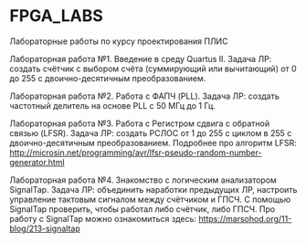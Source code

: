 # FPGA_LABS
 Лабораторные работы по курсу проектирования ПЛИС

Лабораторная работа №1. Введение в среду Quartus II.
Задача ЛР: создать счётчик с выбором счёта (суммирующий или вычитающий) от 0 до 255 с двоично-десятичным преобразованием.

Лабораторная работа №2. Работа с ФАПЧ (PLL).
Задача ЛР: создать частотный делитель на основе PLL с 50 МГц до 1 Гц.

Лабораторная работа №3. Работа с Регистром сдвига с обратной связью (LFSR).
Задача ЛР: создать РСЛОС от 1 до 255 с циклом в 255 с двоично-десятичным преобразованием.
Подробнее про алгоритм LFSR: http://microsin.net/programming/avr/lfsr-pseudo-random-number-generator.html

Лабораторная работа №4. Знакомство с логическим анализатором SignalTap.
Задача ЛР: объединить наработки предыдущих ЛР, настроить управление тактовым сигналом между счётчиком и ГПСЧ. С помощью SignalTap проверить, чтобы работал либо счётчик, либо ГПСЧ. Про работу с SignalTap можно ознакомиться здесь: https://marsohod.org/11-blog/213-signaltap
